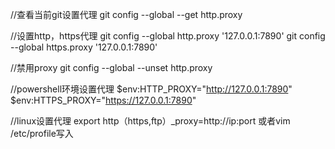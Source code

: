 //查看当前git设置代理
git config --global --get http.proxy

//设置http，https代理
git config --global http.proxy '127.0.0.1:7890'
git config --global https.proxy '127.0.0.1:7890'

//禁用proxy
git config --global --unset http.proxy

//powershell环境设置代理
$env:HTTP_PROXY="http://127.0.0.1:7890"
$env:HTTPS_PROXY="https://127.0.0.1:7890"

//linux设置代理
export http（https,ftp）_proxy=http://ip:port
或者vim /etc/profile写入